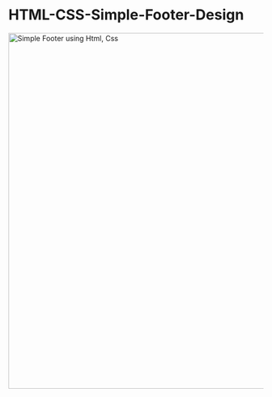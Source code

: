 # HTML-CSS-Simple-Footer-Design 


<img width="704" alt="Simple Footer using Html, Css" src="https://github.com/user-attachments/assets/5393343f-d5f7-4b96-860c-839a0c6214c9" />
